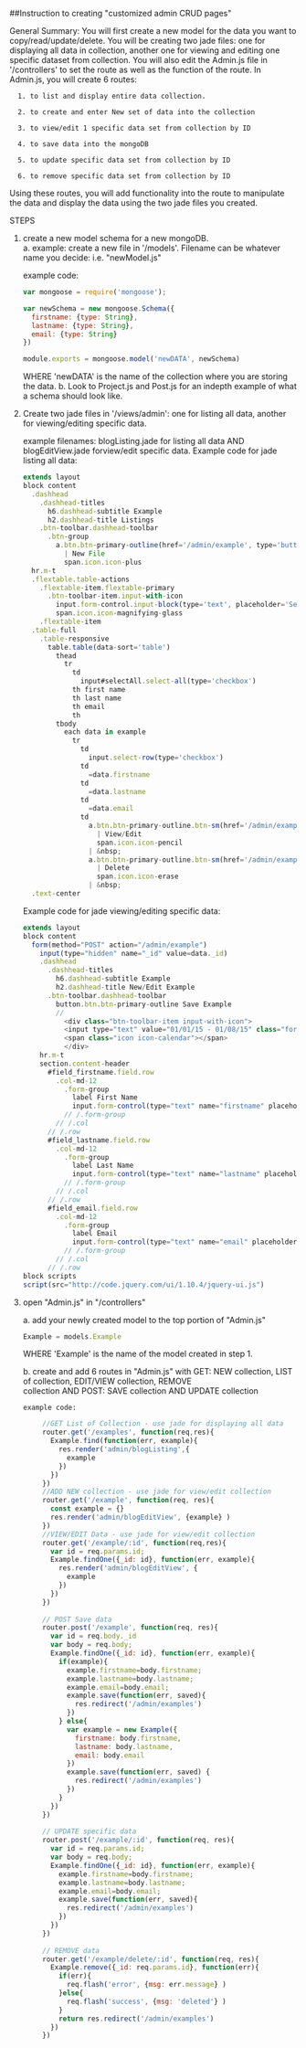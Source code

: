 
##Instruction to creating "customized admin CRUD pages"

General Summary:
  You will first create a new model for the data you want to copy/read/update/delete.  You will be creating two jade files: one for displaying all data in collection, another one for viewing and editing one specific dataset from collection.  You will also edit the Admin.js file in '/controllers' to set the route as well as the function of the route.  In Admin.js, you will create 6 routes:
  
      1. to list and display entire data collection.
      
      2. to create and enter New set of data into the collection
      
      3. to view/edit 1 specific data set from collection by ID
      
      4. to save data into the mongoDB
      
      5. to update specific data set from collection by ID
      
      6. to remove specific data set from collection by ID
      
  Using these routes, you will add functionality into the route to manipulate the data and display the data using the two jade files you created.

STEPS

1.  create a new model schema for a new mongoDB.  
    a. example: create a new file in '/models'.  Filename can be whatever name you decide: i.e. "newModel.js"
    
    example code:
       ```js
       var mongoose = require('mongoose');
       
       var newSchema = new mongoose.Schema({
         firstname: {type: String},
         lastname: {type: String},
         email: {type: String}
       })
      
       module.exports = mongoose.model('newDATA', newSchema)
       ```
      WHERE 'newDATA' is the name of the collection where you are storing the data.
    b.  Look to Project.js and Post.js for an indepth example of what a schema should look like. 
    
2.  Create two jade files in '/views/admin': one for listing all data, another for viewing/editing specific data.  
    
    example filenames: blogListing.jade for listing all data AND blogEditView.jade forview/edit specific data.
    Example code for jade listing all data:
    ```js
    extends layout
    block content
      .dashhead
        .dashhead-titles
          h6.dashhead-subtitle Example
          h2.dashhead-title Listings
        .btn-toolbar.dashhead-toolbar
          .btn-group
            a.btn.btn-primary-outline(href='/admin/example', type='button')
              | New File
              span.icon.icon-plus
      hr.m-t
      .flextable.table-actions
        .flextable-item.flextable-primary
          .btn-toolbar-item.input-with-icon
            input.form-control.input-block(type='text', placeholder='Search users')
            span.icon.icon-magnifying-glass
        .flextable-item
      .table-full
        .table-responsive
          table.table(data-sort='table')
            thead
              tr
                td
                  input#selectAll.select-all(type='checkbox')
                th first name
                th last name
                th email
                th
            tbody
              each data in example
                tr
                  td
                    input.select-row(type='checkbox')
                  td
                    =data.firstname
                  td
                    =data.lastname
                  td
                    =data.email
                  td
                    a.btn.btn-primary-outline.btn-sm(href='/admin/example/#{data._id}')
                      | View/Edit
                      span.icon.icon-pencil
                    | &nbsp;
                    a.btn.btn-primary-outline.btn-sm(href='/admin/example/delete/#{data._id}', data-remote='true', data-confirm='Are You Sure?')
                      | Delete
                      span.icon.icon-erase
                    | &nbsp;
      .text-center
      ```
    Example code for jade viewing/editing specific data:
    
    ```js
    extends layout
    block content
      form(method="POST" action="/admin/example")
        input(type="hidden" name="_id" value=data._id)
        .dashhead
          .dashhead-titles
            h6.dashhead-subtitle Example
            h2.dashhead-title New/Edit Example
          .btn-toolbar.dashhead-toolbar
            button.btn.btn-primary-outline Save Example
            //
              <div class="btn-toolbar-item input-with-icon">
              <input type="text" value="01/01/15 - 01/08/15" class="form-control" data-provide="datepicker">
              <span class="icon icon-calendar"></span>
              </div>
        hr.m-t
        section.content-header
          #field_firstname.field.row
            .col-md-12
              .form-group
                label First Name
                input.form-control(type="text" name="firstname" placeholder="first name" value=data.firstname)
              // /.form-group
            // /.col
          // /.row
          #field_lastname.field.row
            .col-md-12
              .form-group
                label Last Name
                input.form-control(type="text" name="lastname" placeholder="last name" value=data.lastname)
              // /.form-group
            // /.col
          // /.row
          #field_email.field.row
            .col-md-12
              .form-group
                label Email
                input.form-control(type="text" name="email" placeholder="email" value=data.email)
              // /.form-group
            // /.col
          // /.row
    block scripts
    script(src="http://code.jquery.com/ui/1.10.4/jquery-ui.js")
    ```
    
3.  open "Admin.js" in "/controllers"

    a.  add your newly created model to the top portion of "Admin.js"
    ```js
    Example = models.Example
    
    ```
    
    WHERE 'Example' is the name of the model created in step 1.
        
    b.  create and add 6 routes in "Admin.js" with GET: NEW collection, LIST of collection, EDIT/VIEW collection, REMOVE           
        collection AND POST: SAVE collection AND UPDATE collection
        
        example code: 
```js
        //GET List of Collection - use jade for displaying all data
        router.get('/examples', function(req,res){
          Example.find(function(err, example){
            res.render('admin/blogListing',{
              example
            })
          })
        })
        //ADD NEW collection - use jade for view/edit collection
        router.get('/example', function(req, res){
          const example = {}
          res.render('admin/blogEditView', {example} )
        })
        //VIEW/EDIT Data - use jade for view/edit collection
        router.get('/example/:id', function(req,res){
          var id = req.params.id;
          Example.findOne({_id: id}, function(err, example){
            res.render('admin/blogEditView', {
              example
            })
          })
        })
        
        // POST Save data
        router.post('/example', function(req, res){
          var id = req.body._id
          var body = req.body;
          Example.findOne({_id: id}, function(err, example){
            if(example){
              example.firstname=body.firstname;
              example.lastname=body.lastname;
              example.email=body.email;
              example.save(function(err, saved){
                res.redirect('/admin/examples')
              })
            } else{
              var example = new Example({
                firstname: body.firstname,
                lastname: body.lastname,
                email: body.email
              })
              example.save(function(err, saved) {
                res.redirect('/admin/examples')
              })
            }
          })
        })
        
        // UPDATE specific data
        router.post('/example/:id', function(req, res){
          var id = req.params.id;
          var body = req.body;
          Example.findOne({_id: id}, function(err, example){
            example.firstname=body.firstname;
            example.lastname=body.lastname;
            example.email=body.email;
            example.save(function(err, saved){
              res.redirect('/admin/examples')
            })
          })
        })
        
        // REMOVE data
        router.get('/example/delete/:id', function(req, res){
          Example.remove({_id: req.params.id}, function(err){
            if(err){
              req.flash('error', {msg: err.message} )
            }else{
              req.flash('success', {msg: 'deleted'} )
            }
            return res.redirect('/admin/examples')
          })
        })
```
